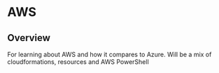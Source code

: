 # AWS

## Overview
For learning about AWS and how it compares to Azure. Will be a mix of cloudformations, resources and AWS PowerShell
